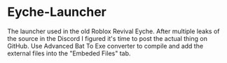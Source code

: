 # Eyche-Launcher
The launcher used in the old Roblox Revival Eyche.
After multiple leaks of the source in the Discord I figured it's time to post the actual thing on GitHub.
Use Advanced Bat To Exe converter to compile and add the external files into the "Embeded Files" tab.
